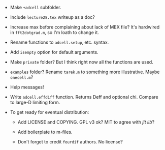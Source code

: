 * Make `+adcell` subfolder.

* Include `lecture28.tex` writeup as a doc?

* Increase max before complaining about lack of MEX file?  It's
  hardwired in `fft2dotgrad.m`, so I'm loath to change it.

* Rename functions to `adcell.setup`, etc. syntax.

* Add `isempty` option for default arguments.

* Make `private` folder?  But I think right now all the functions are
  used.

* `examples` folder?  Rename `tarek.m` to something more
  illustrative.  Maybe `onecell.m`?

* Help messages!

* Write `adcell.effdiff` function.  Returns Deff and optional chi.
  Compare to large-D limiting form.

* To get ready for eventual distribution:

  * Add LICENSE and COPYING.  GPL v3 ok?  MIT to agree with *jlt lib*?

  * Add boilerplate to m-files.

  * Don't forget to credit `fourdif` authors.  No license?
